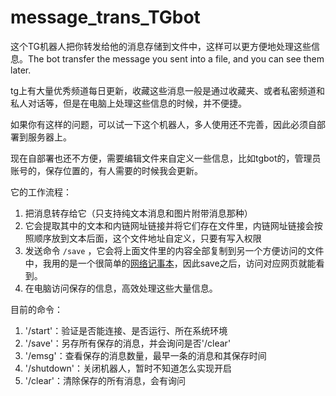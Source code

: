 # message_trans_TGbot
这个TG机器人把你转发给他的消息存储到文件中，这样可以更方便地处理这些信息。The bot transfer the message you sent into a file, and you can see them later.

tg上有大量优秀频道每日更新，收藏这些消息一般是通过收藏夹、或者私密频道和私人对话等，但是在电脑上处理这些信息的时候，并不便捷。

如果你有这样的问题，可以试一下这个机器人，多人使用还不完善，因此必须自部署到服务器上。

现在自部署也还不方便，需要编辑文件来自定义一些信息，比如tgbot的，管理员账号的，保存位置的，有人需要的时候我会更新。

它的工作流程：
1. 把消息转存给它（只支持纯文本消息和图片附带消息那种）
2. 它会提取其中的文本和内链网址链接并将它们存在文件里，内链网址链接会按照顺序放到文本后面，这个文件地址自定义，只要有写入权限
3. 发送命令 `/save` ，它会将上面文件里的内容全部复制到另一个方便访问的文件中，我用的是一个很简单的[网络记事本](https://github.com/pereorga/minimalist-web-notepad)，因此save之后，访问对应网页就能看到。
4. 在电脑访问保存的信息，高效处理这些大量信息。

目前的命令：
1. '/start'：验证是否能连接、是否运行、所在系统环境
2. '/save'：另存所有保存的消息，并会询问是否'/clear'
3. '/emsg'：查看保存的消息数量，最早一条的消息和其保存时间
4. '/shutdown'：关闭机器人，暂时不知道怎么实现开启
5. '/clear'：清除保存的所有消息，会有询问
